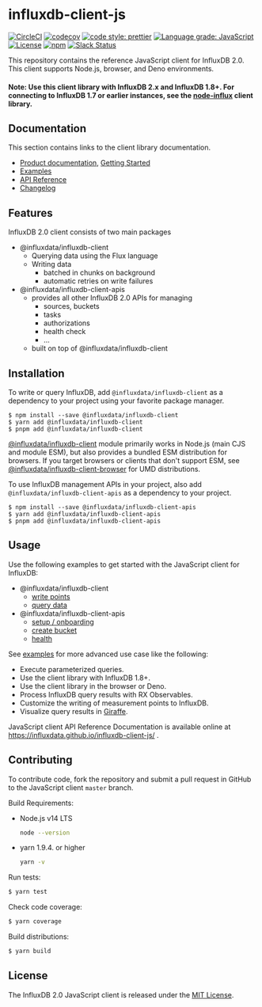 # influxdb-client-js

[![CircleCI](https://circleci.com/gh/influxdata/influxdb-client-js.svg?style=svg)](https://circleci.com/gh/influxdata/influxdb-client-js)
[![codecov](https://codecov.io/gh/influxdata/influxdb-client-js/branch/master/graph/badge.svg)](https://codecov.io/gh/influxdata/influxdb-client-js)
[![code style: prettier](https://img.shields.io/badge/code_style-prettier-ff69b4.svg)](https://github.com/prettier/prettier)
[![Language grade: JavaScript](https://img.shields.io/lgtm/grade/javascript/g/influxdata/influxdb-client-js.svg?logo=lgtm&logoWidth=18)](https://lgtm.com/projects/g/influxdata/influxdb-client-js/context:javascript)
[![License](https://img.shields.io/github/license/influxdata/influxdb-client-js.svg)](https://github.com/influxdata/influxdb-client-js/blob/master/LICENSE)
[![npm](https://img.shields.io/npm/v/@influxdata/influxdb-client)](https://www.npmjs.com/package/@influxdata/influxdb-client)
[![Slack Status](https://img.shields.io/badge/slack-join_chat-white.svg?logo=slack&style=social)](https://www.influxdata.com/slack)

This repository contains the reference JavaScript client for InfluxDB 2.0. This client supports Node.js, browser, and Deno environments.

#### Note: Use this client library with InfluxDB 2.x and InfluxDB 1.8+. For connecting to InfluxDB 1.7 or earlier instances, see the [node-influx](https://github.com/node-influx/node-influx) client library.

## Documentation

This section contains links to the client library documentation.

* [Product documentation](https://docs.influxdata.com/influxdb/v2.0/api-guide/client-libraries/nodejs/), [Getting Started](#usage)
* [Examples](examples#influxdb-client-examples)
* [API Reference](https://influxdata.github.io/influxdb-client-js/influxdb-client.html)
* [Changelog](CHANGELOG.md)

## Features

InfluxDB 2.0 client consists of two main packages

- @influxdata/influxdb-client
  - Querying data using the Flux language
  - Writing data
    - batched in chunks on background
    - automatic retries on write failures
- @influxdata/influxdb-client-apis
  - provides all other InfluxDB 2.0 APIs for managing
    - sources, buckets
    - tasks
    - authorizations
    - health check
    - ...
  - built on top of @influxdata/influxdb-client

## Installation

To write or query InfluxDB, add `@influxdata/influxdb-client` as a dependency to your project using your favorite package manager.

```
$ npm install --save @influxdata/influxdb-client
$ yarn add @influxdata/influxdb-client
$ pnpm add @influxdata/influxdb-client
```

[@influxdata/influxdb-client](./packages/core/README.md) module primarily works in Node.js (main CJS and module ESM), but also provides a bundled ESM distribution for browsers. If you target browsers or clients that don't support ESM, see [@influxdata/influxdb-client-browser](./packages/core-browser/README.md) for UMD distributions.

To use InfluxDB management APIs in your project, also add `@influxdata/influxdb-client-apis` as a dependency to your project.

```
$ npm install --save @influxdata/influxdb-client-apis
$ yarn add @influxdata/influxdb-client-apis
$ pnpm add @influxdata/influxdb-client-apis
```

## Usage

Use the following examples to get started with the JavaScript client for InfluxDB:

- @influxdata/influxdb-client
  - [write points](./examples/write.js)
  - [query data](./examples/query.ts)
- @influxdata/influxdb-client-apis
  - [setup / onboarding](./examples/onboarding.js)
  - [create bucket](./examples/createBucket.js)
  - [health](./examples/health.js)

See [examples](./examples/README.md) for more advanced use case like the following:

- Execute parameterized queries.
- Use the client library with InfluxDB 1.8+.
- Use the client library in the browser or Deno.
- Process InfluxDB query results with RX Observables.
- Customize the writing of measurement points to InfluxDB.
- Visualize query results in [Giraffe](https://github.com/influxdata/giraffe).

JavaScript client API Reference Documentation is available online at https://influxdata.github.io/influxdb-client-js/ .

## Contributing

To contribute code, fork the repository and submit a pull request in GitHub to the JavaScript client `master` branch.

Build Requirements:

- Node.js v14 LTS
  ```bash
  node --version
  ```
- yarn 1.9.4. or higher
  ```bash
  yarn -v
  ```

Run tests:

```bash
$ yarn test
```

Check code coverage:

```bash
$ yarn coverage
```

Build distributions:

```bash
$ yarn build
```

## License

The InfluxDB 2.0 JavaScript client is released under the [MIT License](https://opensource.org/licenses/MIT).
